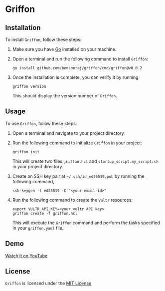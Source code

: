 # Griffon

## Installation

To install `Griffon`, follow these steps:

1. Make sure you have [Go](https://golang.org/) installed on your machine.
2. Open a terminal and run the following command to install `Griffon`:

    ```shell
    go install github.com/bensooraj/griffon/cmd/griffon@v0.0.2
    ```

3. Once the installation is complete, you can verify it by running:

    ```shell
    griffon version
    ```

    This should display the version number of `Griffon`.

## Usage

To use `Griffon`, follow these steps:

1. Open a terminal and navigate to your project directory.
2. Run the following command to initialize `Griffon` in your project:

    ```shell
    griffon init
    ```

    This will create two files `griffon.hcl` and `startup_script.my_script.sh` in your project directory.

4. Create an SSH key pair at `~/.ssh/id_ed25519.pub` by running the following command,
    ```shell
    ssh-keygen -t ed25519 -C "<your-email-id>"
    ```
5. Run the following command to create the `Vultr` resources:

    ```shell
    export VULTR_API_KEY=<your vultr API key>
    griffon create -f griffon.hcl
    ```

    This will execute the `Griffon` command and perform the tasks specified in your `griffon.yaml` file.

## Demo

[Watch it on YouTube](https://youtu.be/pMChGOwHOc8?feature=shared)

## License

`Griffon` is licensed under the [MIT License](LICENSE)
